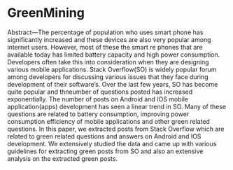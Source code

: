 # GreenMining

Abstract—The percentage of population who uses smart phone has significantly increased and these devices are also very popular among internet users. However, most of these the smart
re
phones that are available today has limited battery capacity and
high power consumption. Developers often take this into consideration when they are designing various mobile applications. Stack Overflow(SO) is widely popular forum among developers for discussing various issues that they face during development of their software’s. Over the last few years, SO has become quite popular and thneumber of questions posted has increased exponentially. The number of posts on Android and IOS mobile application(apps) development has seen a linear trend in SO. Many of these questions are related to battery consumption, improving power consumption efficiency of mobile applications and other green related questions. In this paper, we extracted posts from Stack Overflow which are related to green related questions and answers on Android and IOS development. We extensively studied the data and came up with various guidelines for extracting green posts from SO and also an extensive analysis on the extracted green posts.
